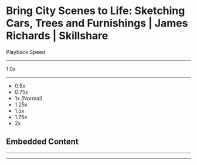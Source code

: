 # Bring City Scenes to Life: Sketching Cars, Trees and Furnishings | James Richards | Skillshare

Playback Speed

---

1.0x

---

-   0.5x
-   0.75x
-   1x (Normal)
-   1.25x
-   1.5x
-   1.75x
-   2x

## Embedded Content

<iframe height="0" width="0" src="https://www.googletagmanager.com/static/service_worker/5a20/sw_iframe.html?origin=https%3A%2F%2Fwww.skillshare.com" style="display: none; visibility: hidden;"></iframe>

---

---